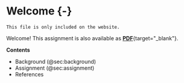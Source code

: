 # Welcome {-}

```{=comment}
This file is only included on the website.
```

Welcome!
This assignment is also available as [**PDF**](/bayesian-assignment.pdf){target="_blank"}.

**Contents**

- Background (@sec:background)
- Assignment (@sec:assignment)
- References

